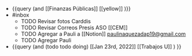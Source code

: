 - {{query (and [[Finanzas Públicas]] [[yellow]] )}}
- #inbox
	- TODO Revisar fotos Carddis
	- TODO Revisar Correos Presis ASO [[CEM]]
	- TODO Agregar a  Pauli a [[Notion]]  paulinaquezadap19@gmail.com
	- TODO Agregar Pauli
- {{query   (and (todo todo doing) [[Jan 23rd, 2022]] [[Trabajos U]] ) }}
